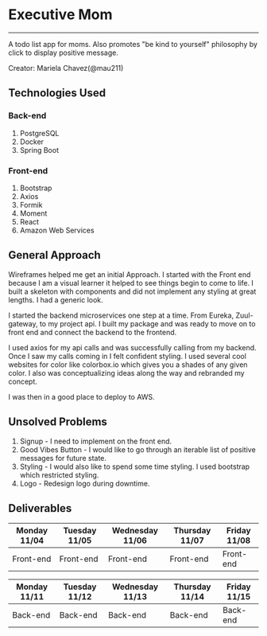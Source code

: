 # Executive Mom
---
A todo list app for moms. Also promotes "be kind to yourself" philosophy by click to display positive message.

Creator:
Mariela Chavez(@mau211)

## Technologies Used

### Back-end
1. PostgreSQL
2. Docker
3. Spring Boot

### Front-end
1. Bootstrap
2. Axios
3. Formik
4. Moment
5. React
6. Amazon Web Services

## General Approach
Wireframes helped me get an initial Approach.
I started with the Front end because I am a visual learner it helped to see things begin to come to life.
I built a skeleton with components and did not implement any styling at great lengths. I had a generic look.

I started the backend microservices one step at a time. From Eureka, Zuul-gateway, to my project api.
I built my package and was ready to move on to front end and connect the backend to the frontend.

I used axios for my api calls and was successfully calling from my backend.
Once I saw my calls coming in I felt confident styling.
I used several cool websites for color like colorbox.io which gives you a shades of any given color.
I also was conceptualizing ideas along the way and rebranded my concept.

I was then in a good place to deploy to AWS.

## Unsolved Problems
1. Signup - I need to implement on the front end.
2. Good Vibes Button - I would like to go through an iterable list of positive messages for future state.
3. Styling - I would also like to spend some time styling. I used bootstrap which restricted styling.
4. Logo - Redesign logo during downtime.

## Deliverables

| Monday 11/04 | Tuesday 11/05 | Wednesday 11/06 | Thursday 11/07 | Friday 11/08 |
|--------------|---------------|-----------------|----------------|--------------|
| Front-end    | Front-end     | Front-end       | Front-end      | Front-end    |

| Monday 11/11 | Tuesday 11/12 | Wednesday 11/13 | Thursday 11/14 | Friday 11/15 |
|--------------|---------------|-----------------|----------------|--------------|
| Back-end     | Back-end      | Back-end        | Back-end       | Back-end     |

